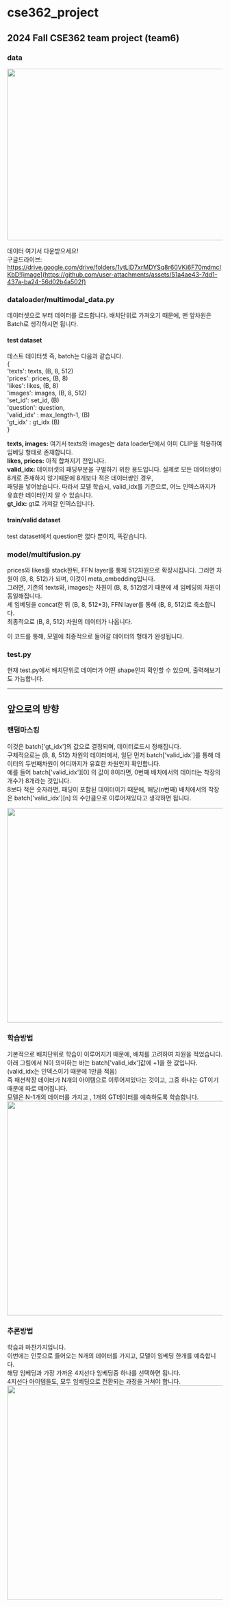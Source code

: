 # cse362_project
2024 Fall CSE362 team project (team6)
------
### data
<img src="https://github.com/user-attachments/assets/9e9c754c-41a8-4419-be30-4d2d3de22332" width="800" height="400"/>
  
데이터 여기서 다운받으세요!    
구글드라이브: https://drive.google.com/drive/folders/1ytLlD7xrMDYSq8r60VKi6F70mdmcIKbD![image](https://github.com/user-attachments/assets/51a4ae43-7dd1-437a-ba24-56d02b4a502f)


### dataloader/multimodal_data.py
데이터셋으로 부터 데이터를 로드합니다. 배치단위로 가져오기 때문에, 맨 앞차원은 Batch로 생각하시면 됩니다.

#### test dataset
테스트 데이터셋 즉, batch는 다음과 같습니다.   
{      
    'texts': texts,   (B, 8, 512)   
    'prices': prices,   (B, 8)   
    'likes': likes,     (B, 8)   
    'images': images,    (B, 8, 512)      
    'set_id': set_id,    (B)   
    'question': question,    
    'valid_idx' : max_length-1,   (B)   
    'gt_idx' : gt_idx    (B)    
}   

**texts, images:** 여기서 texts와 images는 data loader단에서 이미 CLIP을 적용하여 임베딩 형태로 존재합니다.   
**likes, prices:** 아직 합쳐지기 전입니다.   
**valid_idx:**  데이터셋의 패딩부분을 구별하기 위한 용도입니다. 실제로 모든 데이터쌍이 8개로 존재하지 않기때문에 8개보다 적은 데이터쌍인 경우,      
패딩을 넣어놨습니다. 따라서 모델 학습시, valid_idx를 기준으로, 어느 인덱스까지가 유효한 데이터인지 알 수 있습니다.   
**gt_idx:** gt로 가져갈 인덱스입니다.    

#### train/valid dataset
test dataset에서 question만 없다 뿐이지, 똑같습니다.



### model/multifusion.py
prices와 likes를 stack한뒤, FFN layer를 통해 512차원으로 확장시킵니다. 그러면 차원이 (B, 8, 512)가 되며, 이것이 meta_embedding입니다.   
그러면, 기존의 texts와, images는 차원이 (B, 8, 512)였기 때문에 세 임베딩의 차원이 동일해집니다.    
세 임베딩을 concat한 뒤 (B, 8, 512*3), FFN layer를 통해 (B, 8, 512)로 축소합니다.    
최종적으로 (B, 8, 512) 차원의 데이터가 나옵니다.   

이 코드를 통해, 모델에 최종적으로 들어갈 데이터의 형태가 완성됩니다.   

### test.py 
현재 test.py에서 배치단위로 데이터가 어떤 shape인지 확인할 수 있으며, 출력해보기도 가능합니다.


----
## 앞으로의 방향


### 랜덤마스킹
이것은 batch['gt_idx']의 값으로 결정되며, 데이터로드시 정해집니다.         
구체적으로는 (B, 8, 512) 차원의 데이터에서, 일단 먼저 batch['valid_idx']를 통해 데이터의 두번째차원이 어디까지가 유효한 차원인지 확인합니다.    
예를 들어 batch['valid_idx'][0] 의 값이 8이라면, 0번째 배치에서의 데이터는 착장의 개수가 8개라는 것입니다.     
8보다 적은 숫자라면, 패딩이 포함된 데이터이기 때문에, 해당(n번째) 배치에서의 착장은 batch['valid_idx'][n] 의 수만큼으로 이루어져있다고 생각하면 됩니다.    

<img src="https://github.com/user-attachments/assets/74363127-c1ab-490a-8297-8fa35eeb5259" width="800" height="500"/>

### 학습방법
기본적으로 배치단위로 학습이 이루어지기 때문에, 배치를 고려하여 차원을 적었습니다.
아래 그림에서 N이 의미하는 바는 batch['valid_idx']값에 +1을 한 값입니다. (valid_idx는 인덱스이기 때문에 1만큼 적음)    
즉 패션착장 데이터가 N개의 아이템으로 이루어져있다는 것이고, 그중 하나는 GT이기 때문에 따로 떼어집니다.    
모델은 N-1개의 데이터를 가지고 , 1개의 GT데이터를 예측하도록 학습합니다.    
<img src="https://github.com/user-attachments/assets/78b496a6-f564-4454-b193-2039136cb5f0" width="800" height="500"/>


### 추론방법
학습과 마찬가지입니다.   
이번에는 인풋으로 들어오는 N개의 데이터를 가지고, 모델이 임베딩 한개를 예측합니다.   
해당 임베딩과 가장 가까운 4지선다 임베딩중 하나를 선택하면 됩니다.    
4지선다 아이템들도, 모두 임베딩으로 전환되는 과정을 거쳐야 합니다.    
<img src="https://github.com/user-attachments/assets/23fde4a4-715d-4c28-88ae-b5a07b074271" width="800" height="500"/>

